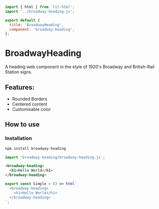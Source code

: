```js script
import { html } from 'lit-html';
import '../broadway-heading.js';

export default {
  title: 'BroadwayHeading',
  component: 'broadway-heading',
};
```

# BroadwayHeading

A heading web component in the style of 1920's Broadway and British-Rail Station signs.

## Features:

- Rounded Borders
- Centered content
- Customisable color

## How to use

### Installation

```bash
npm install broadway-heading
```

```js
import 'broadway-heading/broadway-heading.js';
```

```html
<broadway-heading>
  <h1>Hello World</h1>
</broadway-heading>
```

```js preview-story
export const Simple = () => html`
  <broadway-heading>
    <h1>Hello World</h1>
  </broadway-heading>
`;
```
